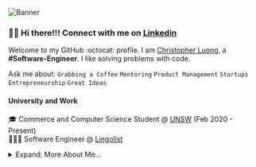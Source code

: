 ![Banner](https://raw.github.com/Chris-Luong/Chris-Luong/master/images/GithubBigCP.png)

### 👋🏼 Hi there!!! Connect with me on [Linkedin](https://www.linkedin.com/in/christopherluong3)

Welcome to my GitHub :octocat: profile. I am [Christopher Luong](https://www.linkedin.com/in/christopherluong3), a **#Software-Engineer**. I like solving problems with code.

Ask me about: `Grabbing a Coffee` `Mentoring` `Product Management` `Startups` `Entrepreneurship` `Great Ideas`

#### University and Work

🎓 Commerce and Computer Science Student @ [UNSW](https://www.unsw.edu.au) (Feb 2020 - Present)  
👨🏼‍💻 Software Engineer @ [Lingolist](https://www.lingolist.com.au/)


<details>

<summary>Expand: More About Me...</summary>

<p>

```javascript
const Chris = {
  code: [JavaScript, TypeScript, Ruby, Python, C],
  tools: [React, Node.js, Firebase, Strapi, Ghost, GitHub, AWS, GCP],
  architecture: ["microservices", "event-driven", "layered"],
  techCommunities: {
    coorganizer: "UNSW CSESOC",
    mentor: ["Student Peer Mentor", "Local Hackathon(s) Mentor", "IT Director"],
  },
  challenge: "This year, I want to launch Lingo List, learn React, and understand production monitoring KPIs.",
};
```

#### Recent Projects

#### 🌏 UNSW Business Society website

<a href="https://www.unswbsoc.com/">
    <img align="left" src="https://raw.github.com/Chris-Luong/Chris-Luong/master/images/bsoc ss.png" width="300">
</a>
UNSW Business Society is the largest society at the University of New South Wales with over 11,000 members and the society hosts 75+ events every year. These events are aimed at fostering the devlopment of students from the Business School by enhancing their social, personal and professional skills.

I used Webflow to create the website and make it responsive with my co-director and Godadddy to host it. The website contains multiple pages showcasing different aspects of the society including a blog page to give students information on various topics and a signup page to allow people to signup to the mailing list.
</p>
<p>

####  💵 Lingo List

<a href="https://www.lingolist.com.au/">
	<img align="left" src="https://raw.github.com/jhingun1/jhingun1/master/images/Erxes.png" width="300">
</a>

[Lingo List](https://www.Lingolist.com.au/) is a
</p>

